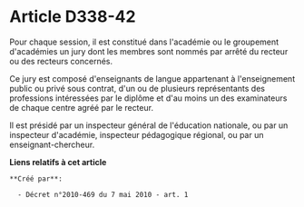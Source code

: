 # Article D338-42

Pour chaque session, il est constitué dans l'académie ou le groupement d'académies un jury dont les membres sont nommés par
arrêté du recteur ou des recteurs concernés. 

Ce jury est composé d'enseignants de langue appartenant à l'enseignement public ou privé sous contrat, d'un ou de plusieurs
représentants des professions intéressées par le diplôme et d'au moins un des examinateurs de chaque centre agréé par le
recteur. 

Il est présidé par un inspecteur général de l'éducation nationale, ou par un inspecteur d'académie, inspecteur pédagogique
régional, ou par un enseignant-chercheur.

**Liens relatifs à cet article**

	**Créé par**:

	  - Décret n°2010-469 du 7 mai 2010 - art. 1
